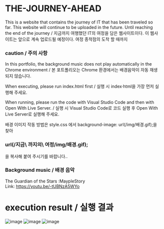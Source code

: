 # THE-JOURNEY-AHEAD
This is a website that contains the journey of IT that has been traveled so far. This website will continue to be uploaded in the future. Until reaching the end of the journey / 지금까지 여행했던 IT의 여정을 담은 웹사이트이다. 이 웹사이트는 앞으로 계속 업로드될 예정이다. 여정 종착점의 도착 할 때까지

<h3>caution / 주의 사항</h3>
<p> In this portfolio, the background music does not play automatically in the Chrome environment / 본 포트폴리오는 Chrome 환경에서는 배경음악이 자동 재생되지 않습니다.</p>
<P> When executing, please run index.html first / 실행 시 index·html을 가장 먼저 실행해 주세요.</P>
<p> When running, please run the code with Visual Studio Code and then with Open With Live Server. / 실행 시 Visual Studio Code로 코드 실행 후 Open With Live Server로 실행해 주세요.</p>
<p> 배경 이미지 작동 방법은 style.css 에서 background-image: url(/img/배경.gif);을 찾아<h3>url(/지금\ 까지의\ 여정/img/배경.gif);</h3>을 복사해 붙여 주시기를 바랍니다..</P>

### Background music / 배경 음악
 The Guardian of the Stars :MaypleStory<br>
 Link: https://youtu.be/-tUBNzA5WYo
# execution result / 실행 결과
![image](https://github.com/edaild/THE-JOURNEY-AHEAD/assets/109999749/10b14646-0db7-450c-b3d3-0f76d53992c3)
![image](https://github.com/edaild/THE-JOURNEY-AHEAD/assets/109999749/fd27998b-4740-4807-a452-2ff44a3f8ea0)
![image](https://github.com/edaild/THE-JOURNEY-AHEAD/assets/109999749/a3fe1ca5-1965-4b1f-b6e9-76f36fc199e5)



